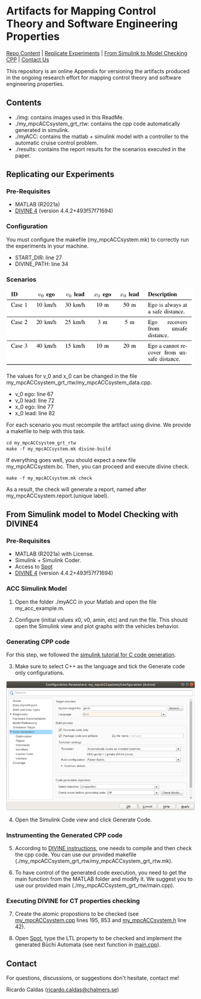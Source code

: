 # Artifacts for Mapping Control Theory and Software Engineering Properties

[Repo Content](#contents) | [Replicate Experiments](#repl-exp) | [From Simulink to Model Checking CPP](#sim-cpp) | [Contact Us](#contact)

This repository is an online Appendix for versioning the artifacts produced in the ongoing research effort for mapping control theory and software engineering properties.

<h2 id="contents">Contents</h2>

- ./img: contains images used in this ReadMe.
- ./my_mpcACCsystem_grt_rtw: contains the cpp code automatically generated in simulink.
- ./myACC: contains the matlab + simulink model with a controller to the automatic cruise control problem.
- ./results: contains the report results for the scenarios executed in the paper.

<h2 id="repl-exp">Replicating our Experiments</h2>

### Pre-Requisites

- MATLAB (R2021a)
- [DIVINE 4](https://divine.fi.muni.cz/) (version 4.4.2+493f57f71694)

### Configuration

You must configure the makefile (my_mpcACCsystem.mk) to correctly run the experiments in your machine.

- START_DIR: line 27
- DIVINE_PATH: line 34

### Scenarios

![](img/scenarios.png?raw=true)

The values for v_0 and x_0 can be changed in the file my_mpcACCsystem_grt_rtw/my_mpcACCsystem_data.cpp.

- v_0 ego: line 67
- v_0 lead: line 72
- x_0 ego: line 77
- x_0 lead: line 82

For each scenario you must recompile the artifact using divine. We provide a makefile to help with this task.

```
cd my_mpcACCsystem_grt_rtw
make -f my_mpcACCsystem.mk divine-build 
```

If everything goes well, you should expect a new file my_mpcACCsystem.bc. Then, you can proceed and execute divine check.

```
make -f my_mpcACCsystem.mk check
```

As a result, the check will generate a report, named after my_mpcACCsystem.report.(unique label).

<h2 id="sim-cpp">From Simulink model to Model Checking with DIVINE4</h2>

### Pre-Requisites

- MATLAB (R2021a) with License.
- Simulink + Simulink Coder.
- Access to [Spot](https://spot.lrde.epita.fr/app/) 
- [DIVINE 4](https://divine.fi.muni.cz/) (version 4.4.2+493f57f71694)

### ACC Simulink Model

1) Open the folder ./myACC in your Matlab and open the file my_acc_example.m.
   
2) Configure (initial values x0, v0, amin, etc) and run the file. This should open the Simulink view and plot graphs with the vehicles behavior.
   
### Generating CPP code

For this step, we followed the [simulink tutorial for C code generation](https://se.mathworks.com/help/dsp/c-code-generation.html).

3) Make sure to select C++ as the language and tick the Generate code only configurations.

![](img/code_config.png?raw=true)

4) Open the Simulink Code view and click Generate Code.

### Instrumenting the Generated CPP code

5) According to [DIVINE instructions](https://divine.fi.muni.cz/manual.html#model-checking-c-and-c-code-via-llvm-bitcode), one needs to compile and then check the cpp code. You can use our provided makefile (./my_mpcACCsystem_grt_rtw/my_mpcACCsystem_grt_rtw.mk).
   
6) To have control of the generated code execution, you need to get the main function from the MATLAB folder and modify it. We suggest you to use our provided main (./my_mpcACCsystem_grt_rtw/main.cpp).
   
### Executing DIVINE for CT properties checking

7) Create the atomic propostions to be checked (see [my_mpcACCsystem.cpp](/my_mpcACCsystem_grt_rtw/my_mpcACCsystem.cpp) lines 195, 853 and [my_mpcACCsystem.h](/my_mpcACCsystem_grt_rtw/my_mpcACCsystem.h) line 42).
      
8) Open [Spot](https://spot.lrde.epita.fr/app/), type the LTL property to be checked and implement the generated Büchi Automata (see next function in [main.cpp](/my_mpcACCsystem_grt_rtw/main.cpp)).   

<h2 id="contents">Contact</h2>

For questions, discussions, or suggestions don't hesitate, contact me!

Ricardo Caldas (ricardo.caldas@chalmers.se)